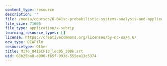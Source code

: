 ```yaml
---
content_type: resource
description: ''
file: /media/courses/6-041sc-probabilistic-systems-analysis-and-applied-probability-fall-2013/08b25ba8e090f65f993d555ea13c5374_MIT6_041SCF13_lec05_300k.srt
file_size: 71605
file_type: application/x-subrip
learning_resource_types: []
license: https://creativecommons.org/licenses/by-nc-sa/4.0/
ocw_type: OCWFile
resourcetype: Other
title: MIT6_041SCF13_lec05_300k.srt
uid: 08b25ba8-e090-f65f-993d-555ea13c5374
---
```

